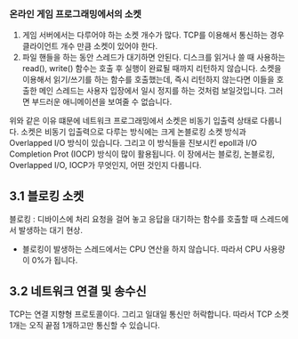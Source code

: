 ### 온라인 게임 프로그래밍에서의 소켓 
1. 게임 서버에서는 다루어야 하는 소켓 개수가 많다. TCP를 이용해서 통신하는 경우 클라이언트 개수 만큼 소켓이 있어야 한다.
2. 파일 핸들을 하는 동안 스레드가 대기하면 안된다. 디스크를 읽거나 쓸 때 사용하는 read(), write() 함수는 호출 후 실행이 완료될 때까지 리턴하지 않습니다.
소켓을 이용해서 읽기/쓰기를 하는 함수를 호출했는데, 즉시 리턴하지 않는다면 이들을 호출한 메인 스레드는 사용자 입장에서 일시 정지를 하는 것처럼 보일것입니다. 그러면 부드러운 애니메이션을 보여줄 수 없습니다.

위와 같은 이유 떄문에 네트워크 프로그래밍에서 소켓은 비동기 입출력 상태로 다룹니다.
소켓은 비동기 입출력으로 다루는 방식에는 크게 논블로킹 소켓 방식과 Overlapped I/O 방식이 있습니다. 그리고 이 방식들을 진보시킨 epoll과 I/O Completion Prot (IOCP) 방식이 많이 활용됩니다. 이 장에서는 블로킹, 논블로킹, Overlapped I/O, IOCP가 무엇인지, 어떤 것인지 다룹니다. 

## 3.1 블로킹 소켓
블로킹 : 디바이스에 처리 요청을 걸어 놓고 응답을 대기하는 함수를 호출할 때 스레드에서 발생하는 대기 현상.
- 블로킹이 발생하는 스레드에서는 CPU 연산을 하지 않습니다. 따라서 CPU 사용량이 0%가 됩니다.

## 3.2 네트워크 연결 및 송수신
TCP는 연결 지향형 프로토콜이다. 그리고 일대일 통신만 허락합니다. 따라서 TCP 소켓 1개는 오직 끝점 1개하고만 통신할 수 있습니다.

